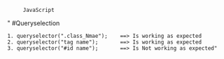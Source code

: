          JavaScript 
"
#Queryselection 

    1. queryselector(".class_Nmae");    ==> Is working as expected
    2. queryselector("tag name");       ==> Is working as expected
    3. queryselector("#id name");       ==> Is Not working as expected"